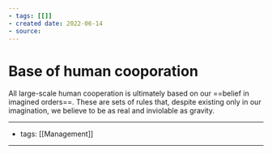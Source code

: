 ```yaml
---
- tags: [[]]
- created date: 2022-06-14
- source: 
---
```


# Base of human cooporation

All large-scale human cooperation is ultimately based on our ==belief in imagined orders==. These are sets of rules that, despite existing only in our imagination, we believe to be as real and inviolable as gravity.


---
- tags: [[Management]]
---